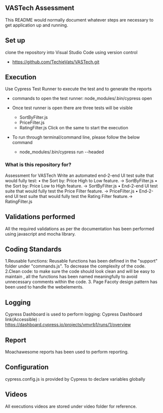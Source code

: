## VASTech Assessment

This README would normally document whatever steps are necessary to get application up and running.


## Set up

clone the repository into Visual Studio Code using version control
- https://github.com/TechieVats/VASTech.git 

## Execution
Use Cypress Test Runner to execute the test and to generate the reports
- commands to open the test runner: node_modules/.bin/cypress open
- Once test runner is open there are three tests will be visible
    - SortByFilter.js
    - PriceFilter.js
    - RatingFilter.js
    Click on the same to start the execution

- To run through terminal/command line, please follow the below command
    - node_modules/.bin/cypress run --headed

### What is this repository for? ###
Assessment for VASTech
Write an automated end-2-end UI test suite that would fully test:
	•	the Sort by: Price High to Low feature. -> SortByFilter.js
	•	the Sort by: Price Low to High feature. -> SortByFilter.js
	•	End-2-end UI test suite that would fully test the Price Filter feature. -> PriceFilter.js
	•	End-2-end UI test suite that would fully test the Rating Filter feature.-> RatingFilter.js



## Validations performed

All the required validations as per the documentation has been performed using javascript and mocha library.


## Coding Standards

1.Reusable functions: Reusable functions has been defined in the "support" folder under "commands.js". To decrease the
complexity of the code.
2.Clean code: to make sure the code should look clean and will be easy to maintain , all the functions has been
named meaningfully to avoid unnecessary comments within the code.
3. Page Facoty design pattern has been used to handle the webelements.

## Logging

Cypress Dashboard is used to perform logging:
Cypress Dashboard link(Accessible) : https://dashboard.cypress.io/projects/vmvrb1/runs/1/overview

## Report
Moachawesome reports has been used to perform reporting.

## Configuration
cypress.config.js is provided by Cypress to declare variables globally

## Videos
All executions videos are stored under video folder for reference.
